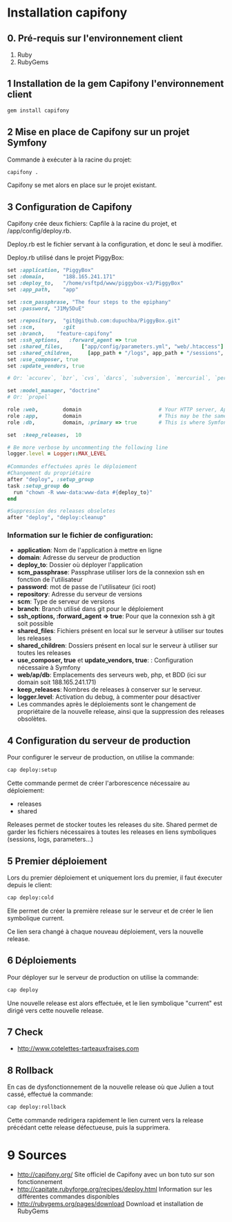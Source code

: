 # Installation capifony

## 0. Pré-requis sur l'environnement client

1. Ruby
2. RubyGems

## 1 Installation de la gem Capifony l'environnement client

```bash
gem install capifony
```

## 2 Mise en place de Capifony sur un projet Symfony

Commande à exécuter à la racine du projet:

```bash
capifony .
```

Capifony se met alors en place sur le projet existant.

## 3 Configuration de Capifony

Capifony crée deux fichiers: Capfile à la racine du projet, et /app/config/deploy.rb.

Deploy.rb est le fichier servant à la configuration, et donc le seul à modifier.

Deploy.rb utilisé dans le projet PiggyBox:

```ruby
set :application, "PiggyBox"
set :domain,      "188.165.241.171"
set :deploy_to,   "/home/vsftpd/www/piggybox-v3/PiggyBox"
set :app_path,    "app"

set :scm_passphrase, "The four steps to the epiphany"
set :password, "J1My5DuE"

set :repository,  "git@github.com:dupuchba/PiggyBox.git"
set :scm,         :git
set :branch,    "feature-capifony" 
set :ssh_options,   :forward_agent => true
set :shared_files,      ["app/config/parameters.yml", "web/.htaccess"]
set :shared_children,     [app_path + "/logs", app_path + "/sessions", web_path + "/uploads", web_path + "/media"]
set :use_composer, true
set :update_vendors, true

# Or: `accurev`, `bzr`, `cvs`, `darcs`, `subversion`, `mercurial`, `perforce`, or `none`

set :model_manager, "doctrine"
# Or: `propel`

role :web,        domain                         # Your HTTP server, Apache/etc
role :app,        domain                         # This may be the same as your `Web` server
role :db,         domain, :primary => true       # This is where Symfony2 migrations will run

set  :keep_releases,  10

# Be more verbose by uncommenting the following line
logger.level = Logger::MAX_LEVEL
 
#Commandes effectuées après le déploiement
#Changement du propriétaire
after "deploy", :setup_group
task :setup_group do
  run "chown -R www-data:www-data #{deploy_to}"
end

#Suppression des releases obseletes
after "deploy", "deploy:cleanup"
```

### Information sur le fichier de configuration: ###

* **application**: Nom de l'application à mettre en ligne
* **domain**: Adresse du serveur de production
* **deploy_to**: Dossier où déployer l'application 
* **scm_passphrase**: Passphrase utiliser lors de la connexion ssh en fonction de l'utilisateur
* **password**: mot de passe de l'utilisateur (ici root)
* **repository**: Adresse du serveur de versions
* **scm**: Type de serveur de versions
* **branch**: Branch utilisé dans git pour le déploiement
* **ssh_options,   :forward_agent => true**: Pour que la connexion ssh à git soit possible
* **shared_files**: Fichiers présent en local sur le serveur à utiliser sur toutes les releases
* **shared_children**: Dossiers présent en local sur le serveur à utiliser sur toutes les releases
* **use_composer, true** et **update_vendors, true**: : Configuration nécessaire à Symfony
* **web/ap/db**: Emplacements des serveurs web, php, et BDD (ici sur domain soit 188.165.241.171)
* **keep_releases**: Nombres de releases à conserver sur le serveur.
* **logger.level**: Activation du debug, à commenter pour désactiver
* Les commandes après le déploiements sont le changement de propriétaire de la nouvelle release, ainsi que la suppression des releases obsolètes.


## 4 Configuration du serveur de production

Pour configurer le serveur de production, on utilise la commande:
```bash
cap deploy:setup
```

Cette commande permet de créer l'arborescence nécessaire au déploiement:

* releases
* shared

Releases permet de stocker toutes les releases du site.
Shared permet de garder les fichiers nécessaires à toutes les releases en liens symboliques (sessions, logs, parameters...)


## 5 Premier déploiement

Lors du premier déploiement et uniquement lors du premier, il faut éxecuter depuis le client:

```bash
cap deploy:cold
```

Elle permet de créer la première release sur le serveur et de créer le lien symbolique current.

Ce lien sera changé à chaque nouveau déploiement, vers la nouvelle release.

## 6 Déploiements

Pour déployer sur le serveur de production on utilise la commande:

```bash
cap deploy
```

Une nouvelle release est alors effectuée, et le lien symbolique "current" est dirigé vers cette nouvelle release.

## 7 Check

* http://www.cotelettes-tarteauxfraises.com

## 8 Rollback

En cas de dysfonctionnement de la nouvelle release où que Julien a tout cassé, effectué la commande:

```bash
cap deploy:rollback
```

Cette commande redirigera rapidement le lien current vers la release précédant cette release défectueuse, puis la supprimera.


# 9 Sources
* http://capifony.org/ Site officiel de Capifony avec un bon tuto sur son fonctionnement
* http://capitate.rubyforge.org/recipes/deploy.html Information sur les différentes commandes disponibles
* http://rubygems.org/pages/download Download et installation de RubyGems
